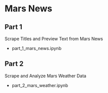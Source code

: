 <h1>Mars News</h1>
<h2>Part 1</h2>
Scrape Titles and Preview Text from Mars News
<ul>
<li>part_1_mars_news.ipynb</li>
</ul>
<h2>Part 2</h2>
Scrape and Analyze Mars Weather Data
<ul>
<li>part_2_mars_weather.ipynb</li>
</ul>